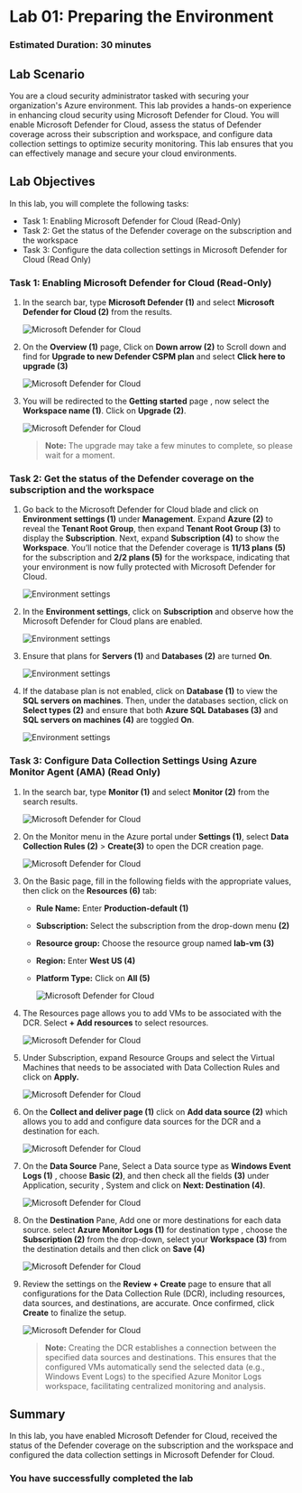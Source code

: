 # Lab 01: Preparing the Environment

### Estimated Duration: 30 minutes

## Lab Scenario

You are a cloud security administrator tasked with securing your organization's Azure environment. This lab provides a hands-on experience in enhancing cloud security using Microsoft Defender for Cloud. You will enable Microsoft Defender for Cloud, assess the status of Defender coverage across their subscription and workspace, and configure data collection settings to optimize security monitoring. This lab ensures that you can effectively manage and secure your cloud environments.

## Lab Objectives
In this lab, you will complete the following tasks:

- Task 1: Enabling Microsoft Defender for Cloud (Read-Only)
- Task 2: Get the status of the Defender coverage on the subscription and the workspace
- Task 3: Configure the data collection settings in Microsoft Defender for Cloud (Read Only)

### Task 1: Enabling Microsoft Defender for Cloud (Read-Only)

1. In the search bar, type **Microsoft Defender (1)** and select **Microsoft Defender for Cloud (2)** from the results.

   ![Microsoft Defender for Cloud](../images/M0-T1-S1.2.png)   

2. On the **Overview (1)** page, Click on **Down arrow (2)** to Scroll down and find for **Upgrade to new Defender CSPM plan** and select **Click here to upgrade (3)**

   ![Microsoft Defender for Cloud](../images/task1.1.png)

1. You will be redirected to the **Getting started** page , now select the **Workspace name (1)**. Click on **Upgrade (2)**.

   ![Microsoft Defender for Cloud](../images/task1.2.png)

   >**Note:** The upgrade may take a few minutes to complete, so please wait for a moment.

### Task 2: Get the status of the Defender coverage on the subscription and the workspace

1. Go back to the Microsoft Defender for Cloud blade and click on **Environment settings (1)** under **Management**. Expand **Azure (2)** to reveal the **Tenant Root Group**, then expand **Tenant Root Group (3)** to display the **Subscription**. Next, expand **Subscription (4)** to show the **Workspace**. You’ll notice that the Defender coverage is **11/13 plans (5)** for the subscription and **2/2 plans (5)** for the workspace, indicating that your environment is now fully protected with Microsoft Defender for Cloud.

   ![Environment settings](../images/dfc2.png)

2. In the **Environment settings**, click on **Subscription** and observe how the Microsoft Defender for Cloud plans are enabled.

   ![Environment settings](../images/dfc3.png)


1. Ensure that plans for **Servers (1)** and **Databases (2)** are turned **On**.

   ![Environment settings](../images/lab1-image23.png)

1. If the database plan is not enabled, click on **Database (1)** to view the **SQL servers on machines**. Then, under the databases section, click on **Select types (2)** and ensure that both **Azure SQL Databases (3)** and **SQL servers on machines (4)** are toggled **On**.

   ![Environment settings](../images/defender1.1.png)

### Task 3: Configure Data Collection Settings Using Azure Monitor Agent (AMA) (Read Only)

1. In the search bar, type **Monitor (1)** and select **Monitor (2)** from the search results.

   ![Microsoft Defender for Cloud](../images/task1-rd2.png)

1. On the Monitor menu in the Azure portal under **Settings (1)**, select **Data Collection Rules (2)**  > **Create(3)** to open the DCR creation page.

   ![Microsoft Defender for Cloud](../images/task1.3.png)

1. On the Basic page, fill in the following fields with the appropriate values, then click on the **Resources (6)** tab:

   - **Rule Name:** Enter **Production-default (1)**
   - **Subscription:** Select the subscription from the drop-down menu **(2)**
   - **Resource group:** Choose the resource group named **lab-vm (3)**
   - **Region:** Enter **West US (4)**
   - **Platform Type:** Click on **All (5)**
  
     ![Microsoft Defender for Cloud](../images/task1-rd1.png)

1. The Resources page allows you to add VMs to be associated with the DCR. Select **+ Add resources** to select resources.

   ![Microsoft Defender for Cloud](../images/task1.4.png)

1. Under Subscription, expand Resource Groups and select the Virtual Machines that needs to be associated with Data Collection Rules and click on **Apply.** 

   ![Microsoft Defender for Cloud](../images/task1.61.png)

1. On the **Collect and deliver page (1)** click on **Add data source (2)** which allows you to add and configure data sources for the DCR and a destination for each.

   ![Microsoft Defender for Cloud](../images/task1.7.png)

1. On the **Data Source** Pane, Select a Data source type as **Windows Event Logs (1)** , choose **Basic (2)**, and then check all the fields **(3)** under Application, security , System and click on **Next: Destination (4)**.

   ![Microsoft Defender for Cloud](../images/task1.8.png)

1. On the **Destination** Pane, Add one or more destinations for each data source. select **Azure Monitor Logs (1)** for destination type , choose the **Subscription (2)** from the drop-down, select your **Workspace (3)** from the destination details and then click on **Save (4)**

   ![Microsoft Defender for Cloud](../images/task1.9.png)

1. Review the settings on the **Review + Create** page to ensure that all configurations for the Data Collection Rule (DCR), including resources, data sources, and destinations, are accurate. Once confirmed, click **Create** to finalize the setup.

   ![Microsoft Defender for Cloud](../images/task1.10.png)

   >**Note:** Creating the DCR establishes a connection between the specified data sources and destinations. This ensures that the configured VMs automatically send the selected data (e.g., Windows Event Logs) to the specified Azure Monitor Logs workspace, facilitating centralized monitoring and analysis.

 ## Summary

In this lab, you have enabled Microsoft Defender for Cloud, received the status of the Defender coverage on the subscription and the workspace and configured the data collection settings in Microsoft Defender for Cloud.
 
 ### You have successfully completed the lab
